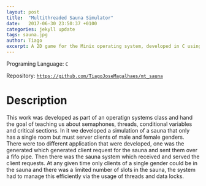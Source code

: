 ```yaml
---
layout: post
title:  "Multithreaded Sauna Simulator"
date:   2017-06-30 23:50:37 +0100
categories: jekyll update
tags: sauna.jpg
author: Tiago
excerpt: A 2D game for the Minix operating system, developed in C using only the C standard library and Minix's OS API.
---
```


Programing Language: `C`

Repository: [`https://github.com/TiagoJoseMagalhaes/mt_sauna`](https://github.com/TiagoJoseMagalhaes/mt_sauna)

# Description

This work was developed as part of an operatign systems class and hand the goal of teaching us about semaphones, threads, conditional variables and critical sections. In it we developed a simulation of a sauna that only has a single room but must server clients of male and female genders. There were too different application that were developed, one was the generated which generated client request for the sauna and sent them over a fifo pipe. Then there was the sauna system which received and served the client requests. At any given time only clients of a single gender could be in the sauna and there was a limited number of slots in the sauna, the system had to manage this efficiently via the usage of threads and data locks.